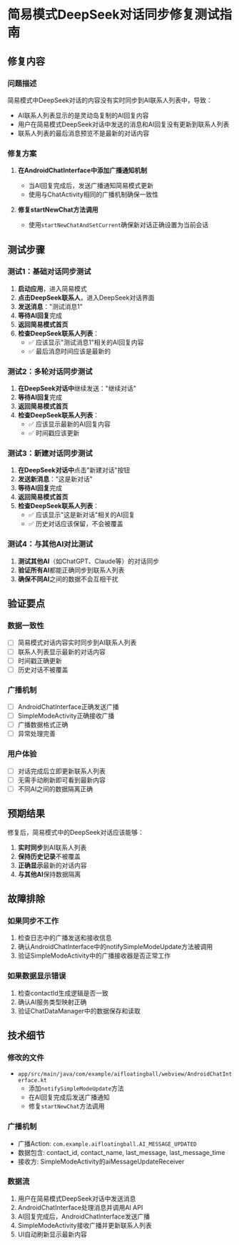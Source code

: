 # 简易模式DeepSeek对话同步修复测试指南

## 修复内容

### 问题描述
简易模式中DeepSeek对话的内容没有实时同步到AI联系人列表中，导致：
- AI联系人列表显示的是灵动岛复制的AI回复内容
- 用户在简易模式DeepSeek对话中发送的消息和AI回复没有更新到联系人列表
- 联系人列表的最后消息预览不是最新的对话内容

### 修复方案
1. **在AndroidChatInterface中添加广播通知机制**
   - 当AI回复完成后，发送广播通知简易模式更新
   - 使用与ChatActivity相同的广播机制确保一致性

2. **修复startNewChat方法调用**
   - 使用`startNewChatAndSetCurrent`确保新对话正确设置为当前会话

## 测试步骤

### 测试1：基础对话同步测试
1. **启动应用**，进入简易模式
2. **点击DeepSeek联系人**，进入DeepSeek对话界面
3. **发送消息**："测试消息1"
4. **等待AI回复**完成
5. **返回简易模式首页**
6. **检查DeepSeek联系人列表**：
   - ✅ 应该显示"测试消息1"相关的AI回复内容
   - ✅ 最后消息时间应该是最新的

### 测试2：多轮对话同步测试
1. **在DeepSeek对话中**继续发送："继续对话"
2. **等待AI回复**完成
3. **返回简易模式首页**
4. **检查DeepSeek联系人列表**：
   - ✅ 应该显示最新的AI回复内容
   - ✅ 时间戳应该更新

### 测试3：新建对话同步测试
1. **在DeepSeek对话中**点击"新建对话"按钮
2. **发送新消息**："这是新对话"
3. **等待AI回复**完成
4. **返回简易模式首页**
5. **检查DeepSeek联系人列表**：
   - ✅ 应该显示"这是新对话"相关的AI回复
   - ✅ 历史对话应该保留，不会被覆盖

### 测试4：与其他AI对比测试
1. **测试其他AI**（如ChatGPT、Claude等）的对话同步
2. **验证所有AI**都能正确同步到联系人列表
3. **确保不同AI**之间的数据不会互相干扰

## 验证要点

### 数据一致性
- [ ] 简易模式对话内容实时同步到AI联系人列表
- [ ] 联系人列表显示最新的对话内容
- [ ] 时间戳正确更新
- [ ] 历史对话不被覆盖

### 广播机制
- [ ] AndroidChatInterface正确发送广播
- [ ] SimpleModeActivity正确接收广播
- [ ] 广播数据格式正确
- [ ] 异常处理完善

### 用户体验
- [ ] 对话完成后立即更新联系人列表
- [ ] 无需手动刷新即可看到最新内容
- [ ] 不同AI之间的数据隔离正确

## 预期结果

修复后，简易模式中的DeepSeek对话应该能够：
1. **实时同步**到AI联系人列表
2. **保持历史记录**不被覆盖
3. **正确显示**最新的对话内容
4. **与其他AI**保持数据隔离

## 故障排除

### 如果同步不工作
1. 检查日志中的广播发送和接收信息
2. 确认AndroidChatInterface中的notifySimpleModeUpdate方法被调用
3. 验证SimpleModeActivity中的广播接收器是否正常工作

### 如果数据显示错误
1. 检查contactId生成逻辑是否一致
2. 确认AI服务类型映射正确
3. 验证ChatDataManager中的数据保存和读取

## 技术细节

### 修改的文件
- `app/src/main/java/com/example/aifloatingball/webview/AndroidChatInterface.kt`
  - 添加`notifySimpleModeUpdate`方法
  - 在AI回复完成后发送广播通知
  - 修复`startNewChat`方法调用

### 广播机制
- 广播Action: `com.example.aifloatingball.AI_MESSAGE_UPDATED`
- 数据包含: contact_id, contact_name, last_message, last_message_time
- 接收方: SimpleModeActivity的aiMessageUpdateReceiver

### 数据流
1. 用户在简易模式DeepSeek对话中发送消息
2. AndroidChatInterface处理消息并调用AI API
3. AI回复完成后，AndroidChatInterface发送广播
4. SimpleModeActivity接收广播并更新联系人列表
5. UI自动刷新显示最新内容